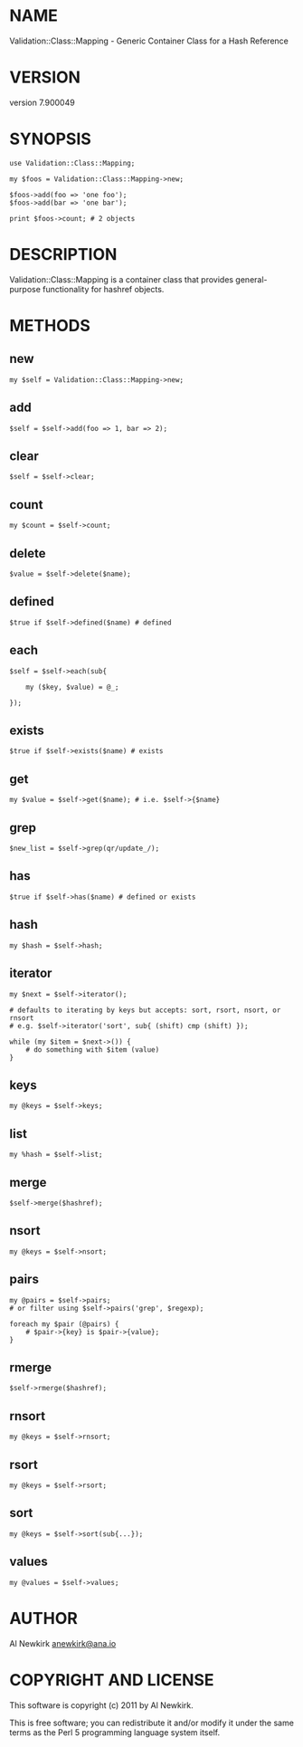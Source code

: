 # NAME

Validation::Class::Mapping - Generic Container Class for a Hash Reference

# VERSION

version 7.900049

# SYNOPSIS

    use Validation::Class::Mapping;

    my $foos = Validation::Class::Mapping->new;

    $foos->add(foo => 'one foo');
    $foos->add(bar => 'one bar');

    print $foos->count; # 2 objects

# DESCRIPTION

Validation::Class::Mapping is a container class that provides general-purpose
functionality for hashref objects.

# METHODS

## new

    my $self = Validation::Class::Mapping->new;

## add

    $self = $self->add(foo => 1, bar => 2);

## clear

    $self = $self->clear;

## count

    my $count = $self->count;

## delete

    $value = $self->delete($name);

## defined

    $true if $self->defined($name) # defined

## each

    $self = $self->each(sub{

        my ($key, $value) = @_;

    });

## exists

    $true if $self->exists($name) # exists

## get

    my $value = $self->get($name); # i.e. $self->{$name}

## grep

    $new_list = $self->grep(qr/update_/);

## has

    $true if $self->has($name) # defined or exists

## hash

    my $hash = $self->hash;

## iterator

    my $next = $self->iterator();

    # defaults to iterating by keys but accepts: sort, rsort, nsort, or rnsort
    # e.g. $self->iterator('sort', sub{ (shift) cmp (shift) });

    while (my $item = $next->()) {
        # do something with $item (value)
    }

## keys

    my @keys = $self->keys;

## list

    my %hash = $self->list;

## merge

    $self->merge($hashref);

## nsort

    my @keys = $self->nsort;

## pairs

    my @pairs = $self->pairs;
    # or filter using $self->pairs('grep', $regexp);

    foreach my $pair (@pairs) {
        # $pair->{key} is $pair->{value};
    }

## rmerge

    $self->rmerge($hashref);

## rnsort

    my @keys = $self->rnsort;

## rsort

    my @keys = $self->rsort;

## sort

    my @keys = $self->sort(sub{...});

## values

    my @values = $self->values;

# AUTHOR

Al Newkirk <anewkirk@ana.io>

# COPYRIGHT AND LICENSE

This software is copyright (c) 2011 by Al Newkirk.

This is free software; you can redistribute it and/or modify it under
the same terms as the Perl 5 programming language system itself.
